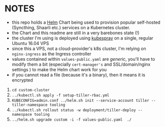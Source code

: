 # NOTES

* this repo holds a [Helm](https://www.helm.sh/) Chart being used to provision popular self-hosted (Syncthing, Shaarli etc.) services on a Kubernetes cluster.
* the Chart and this readme are still in a very barebones state (!)
* the cluster I'm using is deployed using [kubespray](https://github.com/kubernetes-incubator/kubespray) on a single, regular Ubuntu 16.04 VPS
* since this a VPS, not a cloud-provider's k8s cluster, I'm relying on `nginx-ingress` as the Ingress controller
* values contained within `values-public.yaml` are _generic_, you'll have to modify them a bit (especially `cert-manager's` and SSL/domain/nginx settings ) to make the Helm chart work for you
* if you cannot read a file (because it's a binary), then it means it is encrypted


1. `cd custom-cluster`
2. `../kubectl.sh apply -f setup-tiller-rbac.yml`
3. `KUBECONFIG=admin.conf ../helm.sh init --service-account tiller --tiller-namespace tooling`
4. `../kubectl.sh rollout status -w deployment/tiller-deploy --namespace tooling`
3. `../helm.sh upgrade custom -i -f values-public.yaml  ./`